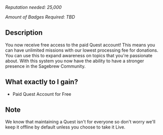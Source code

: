 *Reputation needed: 25,000*

*Amount of Badges Required: TBD*

## Description ##
You now receive free access to the paid Quest account! This means you can have 
unlimited missions with our lowest processing fee for donations. 
You can use this to expand awareness on topics that you're passionate 
about. With this system you now have the ability to have a stronger presence in
the Sagebrew Community.

## What exactly to I gain? ##
- Paid Quest Account for Free

## Note ##
We know that maintaining a Quest isn't for everyone so don't worry we'll
keep it offline by default unless you choose to take it Live.
